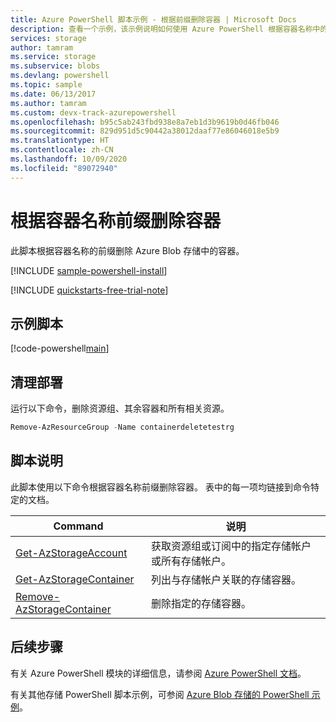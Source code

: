 ```yaml
---
title: Azure PowerShell 脚本示例 - 根据前缀删除容器 | Microsoft Docs
description: 查看一个示例，该示例说明如何使用 Azure PowerShell 根据容器名称中的前缀删除 Azure Blob 存储。
services: storage
author: tamram
ms.service: storage
ms.subservice: blobs
ms.devlang: powershell
ms.topic: sample
ms.date: 06/13/2017
ms.author: tamram
ms.custom: devx-track-azurepowershell
ms.openlocfilehash: b95c5ab243fbd938e8a7eb1d3b9619b0d46fb046
ms.sourcegitcommit: 829d951d5c90442a38012daaf77e86046018e5b9
ms.translationtype: HT
ms.contentlocale: zh-CN
ms.lasthandoff: 10/09/2020
ms.locfileid: "89072940"
---
```

# <a name="delete-containers-based-on-container-name-prefix"></a>根据容器名称前缀删除容器

此脚本根据容器名称的前缀删除 Azure Blob 存储中的容器。

[!INCLUDE [sample-powershell-install](../../../includes/sample-powershell-install-no-ssh-az.md)]

[!INCLUDE [quickstarts-free-trial-note](../../../includes/quickstarts-free-trial-note.md)]

## <a name="sample-script"></a>示例脚本

[!code-powershell[main](../../../powershell_scripts/storage/delete-containers-by-prefix/delete-containers-by-prefix.ps1 "Delete containers by prefix")]

## <a name="clean-up-deployment"></a>清理部署

运行以下命令，删除资源组、其余容器和所有相关资源。

```powershell
Remove-AzResourceGroup -Name containerdeletetestrg
```

## <a name="script-explanation"></a>脚本说明

此脚本使用以下命令根据容器名称前缀删除容器。 表中的每一项均链接到命令特定的文档。

| Command | 说明 |
|---|---|
| [Get-AzStorageAccount](/powershell/module/az.storage/get-azstorageaccount) | 获取资源组或订阅中的指定存储帐户或所有存储帐户。 |
| [Get-AzStorageContainer](/powershell/module/az.storage/Get-AzStorageContainer) | 列出与存储帐户关联的存储容器。 |
| [Remove-AzStorageContainer](/powershell/module/az.storage/Remove-AzStorageContainer) | 删除指定的存储容器。 |

## <a name="next-steps"></a>后续步骤

有关 Azure PowerShell 模块的详细信息，请参阅 [Azure PowerShell 文档](/powershell/azure/)。

有关其他存储 PowerShell 脚本示例，可参阅 [Azure Blob 存储的 PowerShell 示例](../blobs/storage-samples-blobs-powershell.md)。

